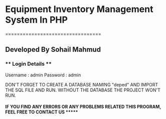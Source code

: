 # Equipment Inventory Management System In PHP
=================================
## Developed By Sohail Mahmud

### ** Login Details ** 

Username : admin
Password : admin

DON'T FORGET TO CREATE A DATABASE NAMING "deped" AND IMPORT THE SQL FILE AND RUN.
WITHOUT THE DATABASE THE PROJECT WON'T RUN.

#### IF YOU FIND ANY ERRORS OR ANY PROBLEMS RELATED THIS PROGRAM, FEEL FREE TO CONTACT US *****  
